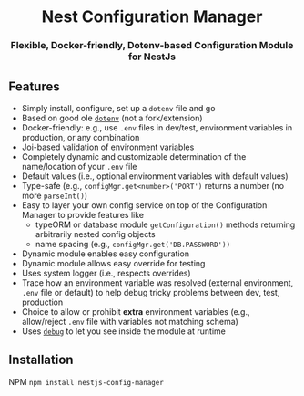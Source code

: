 <h1 align="center">Nest Configuration Manager</h1>

<h3 align="center">Flexible, Docker-friendly, Dotenv-based Configuration Module for NestJs</h3>

## Features
* Simply install, configure, set up a `dotenv` file and go
* Based on good ole [`dotenv`]() (not a fork/extension)
* Docker-friendly: e.g., use `.env` files in dev/test, environment variables in production, or any combination
* [Joi]()-based validation of environment variables
* Completely dynamic and customizable determination of the name/location of your `.env` file
* Default values (i.e., optional environment variables with default values)
* Type-safe (e.g., `configMgr.get<number>('PORT')` returns a number (no more `parseInt()`)
* Easy to layer your own config service on top of the Configuration Manager to provide features like
  * typeORM or database module `getConfiguration()` methods returning arbitrarily nested config objects
  * name spacing (e.g., `configMgr.get('DB.PASSWORD'))`
* Dynamic module enables easy configuration
* Dynamic module allows easy override for testing
* Uses system logger (i.e., respects overrides)
* Trace how an environment variable was resolved (external environment, `.env` file or default) to help debug tricky problems between dev, test, production
* Choice to allow or prohibit **extra** environment variables (e.g., allow/reject `.env` file with variables not matching schema)
* Uses [`debug`]() to let you see inside the module at runtime

## Installation
NPM
`npm install nestjs-config-manager`

